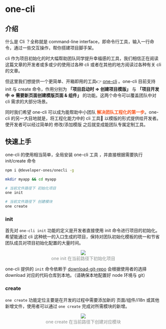 # one-cli

## 介绍

什么是 Cli ？全称就是 command-line interface，即命令行工具，输入一行命令，通过一些交互操作，帮你搭建项目脚手架。

cli 作为项目初始化的时大幅帮助团队同学提升幸福感的工具，我们相信正在阅读这篇文章的开发者或多或少的使用过各种 cli 或者在其他的地方阅读过各种有关 cli 的文章。

但这里我们想提供一个更简单、开箱即用的工具👉  [one-cli](https://github.com/developer-once/one-cli) 。one-cli 目前支持 init 与 create 命令，作用分别为 **「项目启动时 => 创建项目模版」** 与 **「项目开发中 => 需要新页面创建模版页面 & 组件」** 的功能。这两个命令可以覆盖团队中对 cli 需求的大部分场景。

同时我们希望 one-cli 可以成为能帮助中小团队 <span style="color: #fa541c; font-weight: 600;">解决团队工程化的第一步</span>。one-cli 的另一大目地就是，将工程化能力中的 cli 工具🔧 以模版的形式提供给开发者。使开发者可以经过简单的 修改/添加模版 之后就变成能团队专属定制工具。

## 快速上手

one-cli 的使用相当简单，全局安装 one-cli 工具 ，并直接根据需要执行 init/create 命令

```bash
npm i @developer-ones/onecli -g

mkdir myapp && cd myapp

# 当前文件路径下 初始化项目
one init

# 当前文件路径下 创建模块
one create
```

### init

首先对 `one-cli init` 功能的定义是开发者直接使用 init 命令进行项目的初始化。希望能通过 cli 这种统一的入口生成的项目，保持对团队初始化模板的统一和节省团队成员对项目初始化配置的大量时间。

<div style="text-align: center; color: #8A8F8D;">
  <img  src="https://cdn.dev-one.cn/one-cli%20init.png?imageMogr2/thumbnail/600x600"/>
  <div>one init 在当前路径下初始化项目</div>
</div>

one-cli 提供的 `init` 命令依赖于 [download-git-repo](https://www.npmjs.com/package/download-git-repo) 会根据使用者的选择 download 对应的代码仓库到本地。（请确保本地配置好 node 环境与 git）


### create

`one create` 功能定位主要是在开发的过程中需要添加新的 页面/组件/i18n 或其他新增文件，使用者可以通过 `one create` 完成对所需模块的新增。

<div style="text-align: center; color: #8A8F8D;">
  <img  src="https://cdn.dev-one.cn/one-cli%20create.png?imageMogr2/thumbnail/600x600"/>
  <div>one create 在当前路径下创建对应模块</div>
</div>